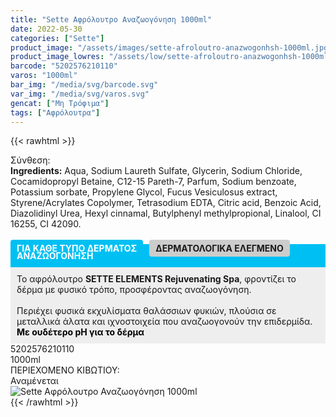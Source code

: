 ```yaml
---
title: "Sette Αφρόλουτρο Αναζωογόνηση 1000ml"
date: 2022-05-30
categories: ["Sette"]
product_image: "/assets/images/sette-afroloutro-anazwogonhsh-1000ml.jpg"
product_image_lowres: "/assets/low/sette-afroloutro-anazwogonhsh-1000ml.jpg"
barcode: "5202576210110"
varos: "1000ml"
bar_img: "/media/svg/barcode.svg"
var_img: "/media/svg/varos.svg"
gencat: ["Μη Τρόφιμα"]
tags: ["Αφρόλουτρα"]
---
```

{{< rawhtml >}}

<div class="sload405"><div class="product"><div id="sistatika">Σύνθεση:</div><div class="alltext"><b>Ingredients:</b> Aqua, Sodium Laureth Sulfate, Glycerin, Sodium Chloride, Cocamidopropyl Betaine, C12-15 Pareth-7, Parfum, Sodium benzoate, Potassium sorbate, Propylene Glycol, Fucus Vesiculosus extract, Styrene/Acrylates Copolymer, Tetrasodium EDTA, Citric acid, Benzoic Acid, Diazolidinyl Urea, Hexyl cinnamal, Butylphenyl methylpropional, Linalool, CI 16255, CI 42090.<br><br><b style="border-radius:4px; background:#00c0f3;color:#fff;display:-webkit-inline-box;margin:0 10px 5px 0px;padding:5px 10px">ΓΙΑ ΚΑΘΕ ΤΥΠΟ ΔΕΡΜΑΤΟΣ </b><b style="border-radius:4px; background:#ccc;display:-webkit-inline-box;padding:5px 10px">ΔΕΡΜΑΤΟΛΟΓΙΚΑ ΕΛΕΓΜΕΝΟ</b></div><div class="alltext" style="margin-top:-25px"><div style="background:#00c0f3;margin:0;padding:10px"><span style="color:#fff"><b>ΑΝΑΖΩΟΓΟΝΗΣΗ</b></span></div><div style="background:#eee;margin:0;padding:10px">Το αφρόλουτρο <b>SETTE ELEMENTS Rejuvenating Spa</b>, φροντίζει το δέρμα με φυσικό τρόπο, προσφέροντας αναζωογόνηση.<br><br>Περιέχει φυσικά εκχυλίσματα θαλάσσιων φυκιών, πλούσια σε μεταλλικά άλατα και ιχνοστοιχεία που αναζωογονούν την επιδερμίδα.<br><div style="color:#000"><b>Με ουδέτερο pH για το δέρμα</b></div></div></div><div id="barcode"><div id="barimage1"></div><span id="bartext">5202576210110</span></div><div id="varos"><div id="varosimage1"></div><span id="varostext">1000ml</span></div><div id="kivotio">ΠΕΡΙΕΧΟΜΕΝΟ ΚΙΒΩΤΙΟΥ:<br>Αναμένεται</div><div class="pimg"><img alt="Sette Αφρόλουτρο Αναζωογόνηση 1000ml" title="Sette Αφρόλουτρο Αναζωογόνηση 1000ml" src="/assets/images/sette-afroloutro-anazwogonhsh-1000ml.jpg"></div></div></div>
{{< /rawhtml >}}


